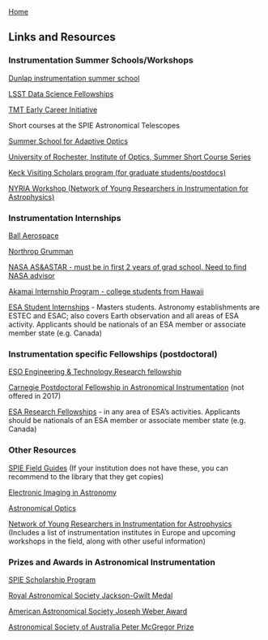 [Home](index.md)

## Links and Resources

### Instrumentation Summer Schools/Workshops

[Dunlap instrumentation summer school](http://www.dunlap.utoronto.ca/training/summer-school/)

[LSST Data Science Fellowships](https://www.lsstcorporation.org/fellowship_program)

[TMT Early Career Initiative](https://www.tmt.org/page/workforce-development)

Short courses at the SPIE Astronomical Telescopes 

[Summer School for Adaptive Optics](http://cfao.ucolick.org/aosummer.php)

[University of Rochester, Institute of Optics, Summer Short Course Series](http://www.hajim.rochester.edu/optics/summer/index.html)

[Keck Visiting Scholars program (for graduate students/postdocs)](https://www2.keck.hawaii.edu/inst/KeckScholar/keck-staff.html)

[NYRIA Workshop (Network of Young Researchers in Instrumentation for Astrophysics)](http://astro-instrumentation.blogspot.com/p/next-meeting-workshop-2017.html)

### Instrumentation Internships

[Ball Aerospace](http://www.ball.com/aerospace/about-ball-aerospace/careers/college-internships)

[Northrop Grumman](http://www.northropgrumman.com/Careers/Students-Entry-Level/Pages/Internships.aspx)

[NASA AS&ASTAR - must be in first 2 years of grad school, Need to find NASA advisor](https://www.nasa.gov/offices/education/seap-abstracts-AS-ASTAR.html)

[Akamai Internship Program  - college students from Hawaii](https://akamaihawaii.org/internships/)

[ESA Student Internships](https://www.esa.int/About_Us/Careers_at_ESA/Student_Internships2) - Masters students. Astronomy establishments are ESTEC and ESAC; also covers Earth observation and all areas of ESA activity. Applicants should be nationals of an ESA member or associate member state (e.g. Canada)

### Instrumentation specific Fellowships (postdoctoral)

[ESO Engineering & Technology Research fellowship](http://www.eso.org/sci/publications/announcements/sciann17061.html)

[Carnegie Postdoctoral Fellowship in Astronomical Instrumentation](http://obs.carnegiescience.edu/fellowships) (not offered in 2017)

[ESA Research Fellowships](https://www.esa.int/About_Us/Careers_at_ESA/Post_Docs_Research_Fellowship) - in any area of ESA’s activities. Applicants should be nationals of an ESA member or associate member state (e.g. Canada)

### Other Resources

[SPIE Field Guides](http://spie.org/publications/books/field-guides) (If your institution does not have these, you can recommend to the library that they get copies)

[Electronic Imaging in Astronomy](https://www.springer.com/us/book/9783540765820)

[Astronomical Optics](https://www.elsevier.com/books/astronomical-optics/schroeder/978-0-12-629810-9)

[Network of Young Researchers in Instrumentation for Astrophysics](http://astro-instrumentation.blogspot.com/p/about-us.html) (Includes a list of instrumentation institutes in Europe and upcoming workshops in the field, along with other useful information)

### Prizes and Awards in Astronomical Instrumentation

[SPIE Scholarship Program](https://spie.org/membership/student-members/scholarships)

[Royal Astronomical Society Jackson-Gwilt Medal](https://ras.ac.uk/awards-and-grants/awards/2275-jackson-gwilt-medal)

[American Astronomical Society Joseph Weber Award](https://aas.org/grants-and-prizes/joseph-weber-award-astronomical-instrumentation)

[Astronomical Society of Australia Peter McGregor Prize](http://asa.astronomy.org.au/pmp.php)
